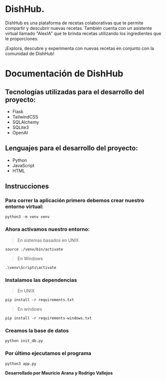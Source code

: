 # DishHub.

DishHub es una plataforma de recetas colaborativas que te permite compartir y descubrir nuevas recetas. También cuenta con un asistente virtual llamado "AlexIA" que te brinda recetas utilizando los ingredientes que le proporciones.

¡Explora, descubre y experimenta con nuevas recetas en conjunto con la comunidad de DishHub!

# Documentación de DishHub


## **Tecnologías utilizadas para el desarrollo del proyecto:**
- Flask
- TailwindCSS
- SQLAlchemy
- SQLite3
- OpenAI

## **Lenguajes para el desarrollo del proyecto:**
- Python
- JavaScript
- HTML


## Instrucciones



### Para correr la aplicación primero debemos crear nuestro entorno virtual:

```
python3 -m venv venv
```
### Ahora activamos nuestro entorno:
> En sistemas basados en UNIX
```
source ./venv/bin/activate
```
> En Windows
```
.\venv\Scripts\activate
```
### Instalamos las dependencias

> En UNIX
```
pip install -r requirements.txt
```

> En windows
```
pip install -r requirements-windows.txt
```
### Creamos la base de datos
```
python init_db.py
```

### Por último ejecutamos el programa
```
python3 app.py
```


**Desarrollado por Mauricio Arana y Rodrigo Vallejos**
